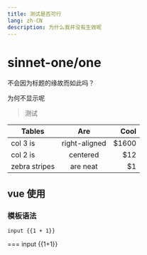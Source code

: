 ```yaml
---
title: 测试是否可行
lang: zh-CN
description: 为什么我并没有生效呢
---
```



# sinnet-one/one
不会因为标题的缘故而如此吗？

为何不显示呢

> 测试


| Tables        | Are           | Cool  |
| ------------- |:-------------:| -----:|
| col 3 is      | right-aligned | $1600 |
| col 2 is      | centered      |   $12 |
| zebra stripes | are neat      |    $1 |


## vue 使用

### 模板语法

```
input {{1 + 1}}
```
===
input {{1+1}}

